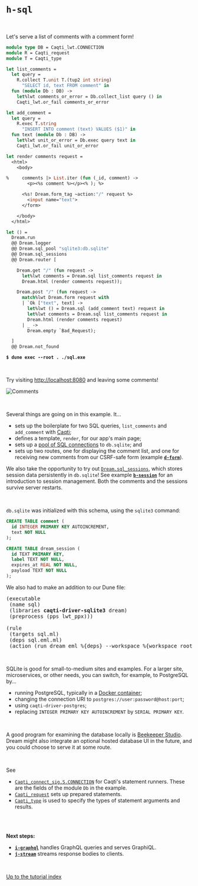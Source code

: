 # `h-sql`

<br>

Let's serve a list of comments with a comment form!

```ocaml
module type DB = Caqti_lwt.CONNECTION
module R = Caqti_request
module T = Caqti_type

let list_comments =
  let query =
    R.collect T.unit T.(tup2 int string)
      "SELECT id, text FROM comment" in
  fun (module Db : DB) ->
    let%lwt comments_or_error = Db.collect_list query () in
    Caqti_lwt.or_fail comments_or_error

let add_comment =
  let query =
    R.exec T.string
      "INSERT INTO comment (text) VALUES ($1)" in
  fun text (module Db : DB) ->
    let%lwt unit_or_error = Db.exec query text in
    Caqti_lwt.or_fail unit_or_error

let render comments request =
  <html>
    <body>

%     comments |> List.iter (fun (_id, comment) ->
        <p><%s comment %></p><% ); %>

      <%s! Dream.form_tag ~action:"/" request %>
        <input name="text">
      </form>

    </body>
  </html>

let () =
  Dream.run
  @@ Dream.logger
  @@ Dream.sql_pool "sqlite3:db.sqlite"
  @@ Dream.sql_sessions
  @@ Dream.router [

    Dream.get "/" (fun request ->
      let%lwt comments = Dream.sql list_comments request in
      Dream.html (render comments request));

    Dream.post "/" (fun request ->
      match%lwt Dream.form request with
      | `Ok ["text", text] ->
        let%lwt () = Dream.sql (add_comment text) request in
        let%lwt comments = Dream.sql list_comments request in
        Dream.html (render comments request)
      | _ ->
        Dream.empty `Bad_Request);

  ]
  @@ Dream.not_found
```

<pre><code><b>$ dune exec --root . ./sql.exe</b></code></pre>

<br>

Try visiting [http://localhost:8080](http://localhost:8080) and leaving some
comments!

![Comments](https://raw.githubusercontent.com/aantron/dream/master/docs/asset/sql.png)

<br>

Several things are going on in this example. It...

- sets up the boilerplate for two SQL queries, `list_comments` and
  `add_comment` with
  [Caqti](https://paurkedal.github.io/ocaml-caqti/caqti/Caqti_connect_sig/module-type-S/module-type-CONNECTION/index.html);
- defines a template, `render`, for our app's main page;
- sets up a
  [pool of SQL connections](https://aantron.github.io/dream/#val-sql_pool) to
  `db.sqlite`; and
- sets up two routes, one for displaying the comment list, and one for
  receiving new comments from our CSRF-safe form (example
  [**`d-form`**](../d-form#files)).

We also take the opportunity to try out
[`Dream.sql_sessions`](https://aantron.github.io/dream/#val-sql_sessions), which
stores session data persistently in `db.sqlite`! See example
[**`b-session`**](../b-session#files) for an introduction to session management.
Both the comments and the sessions survive server restarts.

<br>

`db.sqlite` was initialized with this schema, using the `sqlite3` command:

```sql
CREATE TABLE comment (
  id INTEGER PRIMARY KEY AUTOINCREMENT,
  text NOT NULL
);

CREATE TABLE dream_session (
  id TEXT PRIMARY KEY,
  label TEXT NOT NULL,
  expires_at REAL NOT NULL,
  payload TEXT NOT NULL
);
```

We also had to make an addition to our Dune file:

<pre>(executable
 (name sql)
 (libraries <b>caqti-driver-sqlite3</b> dream)
 (preprocess (pps lwt_ppx)))

(rule
 (targets sql.ml)
 (deps sql.eml.ml)
 (action (run dream_eml %{deps} --workspace %{workspace_root})))
</pre>

<!-- TODO Recommend a redirect for better refresh behavior. -->

<br>

SQLite is good for small-to-medium sites and examples. For a larger site,
microservices, or other needs, you can switch, for example, to PostgreSQL by...

- running PostgreSQL, typically in a [Docker
  container](https://hub.docker.com/_/postgres/);
- changing the connection URI to `postgres://user:password@host:port`;
- using `caqti-driver-postgres`;
- replacing `INTEGER PRIMARY KEY AUTOINCREMENT` by `SERIAL PRIMARY KEY`.

<br>

A good program for examining the database locally is
[Beekeeper Studio](https://www.beekeeperstudio.io/). Dream might also integrate
an optional hosted database UI in the future, and you could choose to serve it
at some route.

<br>

See

- [`Caqti_connect_sig.S.CONNECTION`](https://paurkedal.github.io/ocaml-caqti/caqti/Caqti_connect_sig/module-type-S/module-type-CONNECTION/index.html)
  for Caqti's statement runners. These are the fields of the module `Db` in the
  example.
- [`Caqti_request`](https://paurkedal.github.io/ocaml-caqti/caqti/Caqti_request/)
  sets up prepared statements.
- [`Caqti_type`](https://paurkedal.github.io/ocaml-caqti/caqti/Caqti_type/) is
  used to specify the types of statement arguments and results.

<br>
<br>

**Next steps:**

- [**`i-graphql`**](../i-graphql#files) handles GraphQL queries and serves
  GraphiQL.
- [**`j-stream`**](../j-stream#files) streams response bodies to clients.

<br>

[Up to the tutorial index](../#readme)
